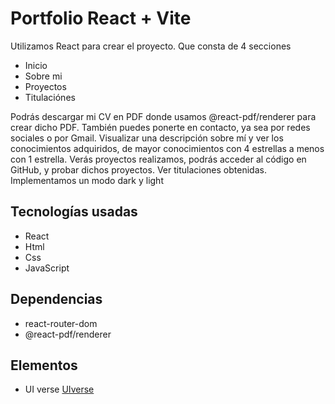# Portfolio React + Vite

Utilizamos React para crear el proyecto. Que consta de 4 secciones

- Inicio
- Sobre mi
- Proyectos
- Titulaciónes

Podrás descargar mi CV en PDF donde usamos @react-pdf/renderer para crear dicho PDF.
También puedes ponerte en contacto, ya sea por redes sociales o por Gmail.
Visualizar una descripción sobre mí y ver los conocimientos adquiridos, de mayor conocimientos con 4 estrellas a menos con 1 estrella.
Verás proyectos realizamos, podrás acceder al código en GitHub, y probar dichos proyectos.
Ver titulaciones obtenidas.
Implementamos un modo dark y light

## Tecnologías usadas

- React
- Html
- Css
- JavaScript

## Dependencias

- react-router-dom
- @react-pdf/renderer

## Elementos

- UI verse [UIverse](https://uiverse.io/)
